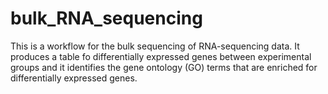 # bulk_RNA_sequencing
This is a workflow for the bulk sequencing of RNA-sequencing data. It produces a table fo differentially expressed genes between experimental groups and it identifies the gene ontology (GO) terms that are enriched for differentially expressed genes. 
